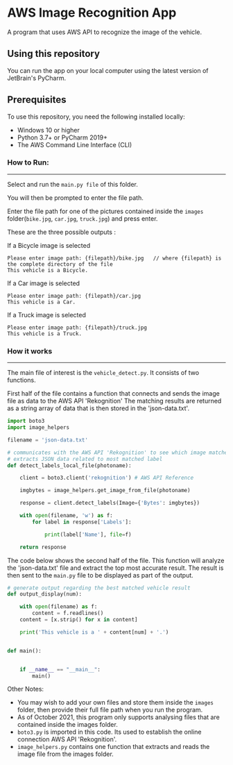 # AWS Image Recognition App
A program that uses AWS API to recognize the image of the vehicle.

## Using this repository
You can run the app on your local computer using the latest version of JetBrain's PyCharm.

## Prerequisites
To use this repository, you need the following installed locally:

- Windows 10 or higher
- Python 3.7+ or PyCharm 2019+
- The AWS Command Line Interface (CLI) 

### How to Run:
-----------
Select and run the `main.py file` of this folder.

You will then be prompted to enter the file path.

Enter the file path for one of the pictures contained inside the `images` folder(`bike.jpg`, `car.jpg`, `truck.jpg`) and press enter.

These are the three possible outputs :

If a Bicycle image is selected
```
Please enter image path: {filepath}/bike.jpg   // where {filepath} is the complete directory of the file
This vehicle is a Bicycle.
```

If a Car image is selected
```
Please enter image path: {filepath}/car.jpg   
This vehicle is a Car.
```

If a Truck image is selected
```
Please enter image path: {filepath}/truck.jpg   
This vehicle is a Truck.
```
### How it works
-----------
The main file of interest is the `vehicle_detect.py`. It consists of two functions.

First half of the file contains a function that connects and sends the image file as data to the AWS API 'Rekognition' 
The matching results are returned as a string array of data that is then stored in the 'json-data.txt'. 

```python
import boto3
import image_helpers

filename = 'json-data.txt'

# communicates with the AWS API 'Rekognition' to see which image matches
# extracts JSON data related to most matched label
def detect_labels_local_file(photoname):

    client = boto3.client('rekognition') # AWS API Reference

    imgbytes = image_helpers.get_image_from_file(photoname)

    response = client.detect_labels(Image={'Bytes': imgbytes})

    with open(filename, 'w') as f:
        for label in response['Labels']:

            print(label['Name'], file=f)

    return response
```

The code below shows the second half of the file. This function will analyze the 'json-data.txt' file and extract the top most accurate result.
The result is then sent to the `main.py` file to be displayed as part of the output.

```python
# generate output regarding the best matched vehicle result
def output_display(num):

    with open(filename) as f:
        content = f.readlines()
    content = [x.strip() for x in content]

    print('This vehicle is a ' + content[num] + '.')


def main():


    if __name__ == "__main__":
        main()

```

Other Notes: 
- You may wish to add your own files and store them inside the `images` folder, then provide their full file path when you run the program.
- As of October 2021, this program only supports analysing files that are contained inside the images folder.
- `boto3.py` is imported in this code. Its used to establish the online connection AWS API 'Rekognition'.
- `image_helpers.py` contains one function that extracts and reads the image file from the images folder.


